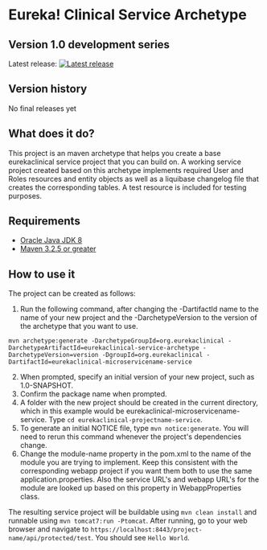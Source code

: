 # Eureka! Clinical Service Archetype

## Version 1.0 development series
Latest release: [![Latest release](https://maven-badges.herokuapp.com/maven-central/org.eurekaclinical/eurekaclinical-service-archetype/badge.svg)](https://maven-badges.herokuapp.com/maven-central/org.eurekaclinical/eurekaclinical-service-archetype)

## Version history
No final releases yet

## What does it do?
This project is an maven archetype that helps you create a base eurekaclinical service project that you can build on. A working service project created based on this archetype implements required User and Roles resources and entity objects as well as a liquibase changelog file that creates the corresponding tables. A test resource is included for testing purposes. 

## Requirements
* [Oracle Java JDK 8](http://www.oracle.com/technetwork/java/javase/overview/index.html)
* [Maven 3.2.5 or greater](https://maven.apache.org)

## How to use it
The project can be created as follows:

1) Run the following command, after changing the -DartifactId name to the name of your new project and the -DarchetypeVersion to the version of the archetype that you want to use.
```
mvn archetype:generate -DarchetypeGroupId=org.eurekaclinical -DarchetypeArtifactId=eurekaclinical-service-archetype -DarchetypeVersion=version -DgroupId=org.eurekaclinical -DartifactId=eurekaclinical-microservicename-service
```
2) When prompted, specify an initial version of your new project, such as 1.0-SNAPSHOT.
3) Confirm the package name when prompted.
4) A folder with the new project should be created in the current directory, which in this example would be eurekaclinical-microservicename-service. Type `cd eurekaclinical-projectname-service`.
5) To generate an initial NOTICE file, type `mvn notice:generate`. You will need to rerun this command whenever the project's dependencies change.
6) Change the module-name property in the pom.xml to the name of the module you are trying to implement. Keep this consistent with the corresponding webapp project if you want them both to use the same application.properties. Also the service URL's and webapp URL's for the module are looked up based on this property in WebappProperties class.

The resulting service project will be buildable using `mvn clean install` and runnable using `mvn tomcat7:run -Ptomcat`. After running, go to your web browser and navigate to `https://localhost:8443/project-name/api/protected/test`. You should see `Hello World`.
